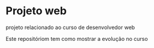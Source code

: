 # Projeto web 
 projeto relacionado ao curso de desenvolvedor web


Este repositóriom tem como mostrar a evolução no curso